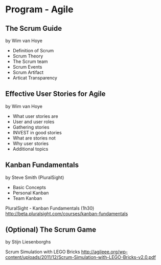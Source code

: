 # Program - Agile

## The Scrum Guide
by Wim van Hoye

* Definition of Scrum
* Scrum Theory
* The Scrum team
* Scrum Events
* Scrum Artifact
* Articat Transparency

## Effective User Stories for Agile
by Wim van Hoye

* What user stories are
* User and user roles
* Gathering stories
* INVEST in good stories
* What are stories not
* Why user stories
* Additional topics

## Kanban Fundamentals
by Steve Smith (PluralSight)

* Basic Concepts
* Personal Kanban
* Team Kanban

PluralSight - Kanban Fundamentals (1h30)
http://beta.pluralsight.com/courses/kanban-fundamentals

## (Optional) The Scrum Game
by Stijn Liesenborghs

Scrum Simulation with LEGO Bricks
http://agileee.org/wp-content/uploads/2011/12/Scrum-Simulation-with-LEGO-Bricks-v2.0.pdf
